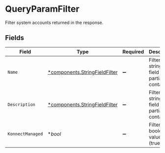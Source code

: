 # QueryParamFilter

Filter system accounts returned in the response.


## Fields

| Field                                                                         | Type                                                                          | Required                                                                      | Description                                                                   | Example                                                                       |
| ----------------------------------------------------------------------------- | ----------------------------------------------------------------------------- | ----------------------------------------------------------------------------- | ----------------------------------------------------------------------------- | ----------------------------------------------------------------------------- |
| `Name`                                                                        | [*components.StringFieldFilter](../../models/components/stringfieldfilter.md) | :heavy_minus_sign:                                                            | Filter a string value field by partial contains.                              |                                                                               |
| `Description`                                                                 | [*components.StringFieldFilter](../../models/components/stringfieldfilter.md) | :heavy_minus_sign:                                                            | Filter a string value field by partial contains.                              |                                                                               |
| `KonnectManaged`                                                              | **bool*                                                                       | :heavy_minus_sign:                                                            | Filter by a boolean value (true/false).                                       | true                                                                          |